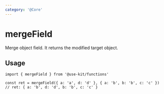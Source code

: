```yaml
---
category: '@Core'
---
```


# mergeField

Merge object field. It returns the modified target object.

## Usage

```ts{4}
import { mergeField } from '@use-kit/functions'

const ret = mergeField({ a: 'a', d: 'd' }, { a: 'b', b: 'b', c: 'c' })
// ret: { a: 'b', d: 'd', b: 'b', c: 'c' }
```
